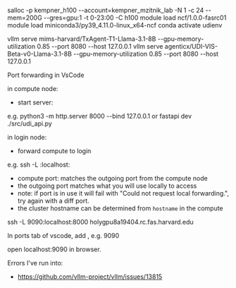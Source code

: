 
salloc -p kempner_h100 --account=kempner_mzitnik_lab -N 1 -c 24 --mem=200G --gres=gpu:1 -t 0-23:00 -C h100
module load ncf/1.0.0-fasrc01
module load miniconda3/py39_4.11.0-linux_x64-ncf
conda activate udienv

vllm serve mims-harvard/TxAgent-T1-Llama-3.1-8B --gpu-memory-utilization 0.85 --port 8080 --host 127.0.0.1
vllm serve agenticx/UDI-VIS-Beta-v0-Llama-3.1-8B --gpu-memory-utilization 0.85 --port 8080 --host 127.0.0.1



Port forwarding in VsCode

in compute node:
- start server:

e.g. python3 -m http.server 8000 --bind 127.0.0.1
or fastapi dev ./src/udi_api.py

in login node:
- forward compute to login

e.g. ssh -L <outgoing port>:localhost:<compute port> <cluster hostname>
- compute port: matches the outgoing port from the compute node
- the outgoing port matches what you will use locally to access
- note: if port is in use it will fail with "Could not request local forwarding.", try again with a diff port.
- the cluster hostname can be determined from `hostname` in the compute

ssh -L 9090:localhost:8000 holygpu8a19404.rc.fas.harvard.edu

In ports tab of vscode, add <outgoing port>, e.g. 9090

open localhost:9090 in browser.


Errors I've run into:
- https://github.com/vllm-project/vllm/issues/13815